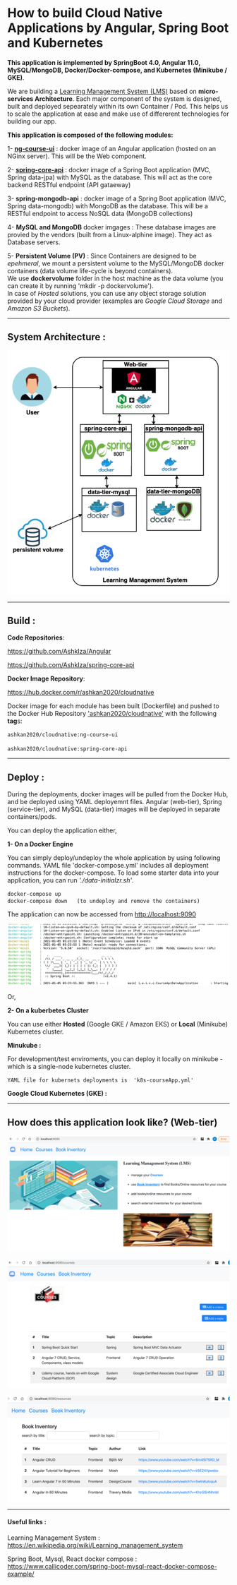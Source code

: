 # How to build Cloud Native Applications by Angular, Spring Boot and Kubernetes 
**This application is implemented by SpringBoot 4.0, Angular 11.0, MySQL/MongoDB, Docker/Docker-compose, and Kubernetes (Minikube / GKE)**.

We are building a  [Learning Management System (LMS)](https://en.wikipedia.org/wiki/Learning_management_system) based on **micro-services Architecture**. Each major component of the system is designed, built and deployed sepearately within its own Container / Pod. This helps us to scale the application at ease and make use of differerent technologies for building our app.

**This application is composed of the following modules:**

1- **[ng-course-ui](https://github.com/AshkIza/Angular)** :  docker image of an Angular application (hosted on an NGinx server). This will be the Web component.

2- **[spring-core-api](https://github.com/AshkIza/spring-core-api)** : docker image of a Spring Boot application (MVC, Spring data-jpa) with MySQL as the database.
    This will act as the core backend RESTful endpoint (API gataeway)
    
3- **spring-mongodb-api** : docker image of a Spring Boot application (MVC, Spring data-mongodb) with MongoDB as the database.
        This will be a RESTful endpoint to access NoSQL data (MongoDB collections)
        
4- **MySQL and MongoDB** docker imgages : These database images are provied by the vendors (built from a Linux-alphine image). They act as Database servers. 
    
5- **Persistent Volume (PV)** : Since Containers are designed to be _epehmeral_, we mount a persistent volume to the MySQL/MongoDB docker containers (data volume life-cycle is beyond containers).<br/>
We use **dockervolume** folder in the host machine as the data volume (you can create it by running 'mkdir -p dockervolume').<br/>
In case of _Hosted_ solutions, you can use any object storage solution provided by your cloud provider (examples are _Google Cloud Storage_ and _Amazon S3 Buckets_).
    
-----------------------------------------------------------------------------------------------------------------------------------

## System Architecture :

![alt text](https://github.com/AshkIza/cloudNativeApp/blob/main/system-design-architecture.png)

------------------------------------------------------------------------------------------------------------------------------------

## Build : 

   **Code Repositories**:
   
   https://github.com/AshkIza/Angular          
 
   https://github.com/AshkIza/spring-core-api  
   
   
   
   **Docker Image Repository**:
   
   https://hub.docker.com/r/ashkan2020/cloudnative
   
   Docker image for each module has been built (Dockerfile) and pushed to the Docker Hub Repository ['ashkan2020/cloudnative'](https://hub.docker.com/r/ashkan2020/cloudnative/tags?page=1&ordering=last_updated) with the following **tag**s:
            
    ashkan2020/cloudnative:ng-course-ui         
   
    ashkan2020/cloudnative:spring-core-api    
   
 
   
 ------------------------------------------------------------------------------------------------------------------------------------

## Deploy : 

During the deployments, docker images will be pulled from the Docker Hub, and be deployed using YAML deployemnt files. 
Angular (web-tier), Spring (service-tier), and MySQL (data-tier) images will be deployed in separate containers/pods.

You can deploy the application either,

**1- On a Docker Engine**

You can simply deploy/undeploy the whole application by using following commands.
YAML file 'docker-compose.yml' includes all deployment instructions for the docker-compose. To load some starter data into your application, you can run _'./data-initialzr.sh'_.
    
    docker-compose up   
    docker-compose down   (to undeploy and remove the containers)
 
   The application can now be accessed from [http://localhost:9090](http://localhost:9090)
   
    
   ![alt text](https://github.com/AshkIza/cloudNativeApp/blob/main/docker-logs-multicontainers.png)   

Or,


**2- On a kuberbetes Cluster**

You can use either **Hosted** (Google GKE / Amazon EKS) or **Local** (Minikube) Kubernetes cluster.
   
   **Minukube :** 
   
   For development/test enviroments, you can deploy it locally on minikube - which is a single-node kubernetes cluster.
   
    YAML file for kubernets deployments is  'k8s-courseApp.yml'
   
   **Google Cloud Kubernetes (GKE) :**
   
------------------------------------------------------------------------------------------------------------------------------------

## How does this application look like? (Web-tier)

![alt text](https://github.com/AshkIza/cloudNativeApp/blob/main/lms-home-page.png)


![alt text](https://github.com/AshkIza/cloudNativeApp/blob/main/lms-course-list.png)


![alt text](https://github.com/AshkIza/cloudNativeApp/blob/main/lms-book-inventory.png)






 -----------------------------------------------------------------------------------------------------------------------------------
 #### Useful links : 
 
 Learning Management System : https://en.wikipedia.org/wiki/Learning_management_system
 
 Spring Boot, Mysql, React docker compose : https://www.callicoder.com/spring-boot-mysql-react-docker-compose-example/
